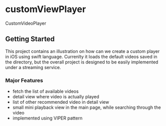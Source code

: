 # customViewPlayer

CustomVideoPlayer

## Getting Started

This project contains an illustration on how can we create a custom player in iOS using swift language. 
Currenlty it loads the default videos saved in the directory, but the overall project is designed to be easily implemented
under a streaming service.

### Major Features
  - fetch the list of available videos
  - detail view where video is actually played
  - list of other recommended video in detail view
  - small mini playback view in the main page, while searching through the video
  - implemented using VIPER pattern
